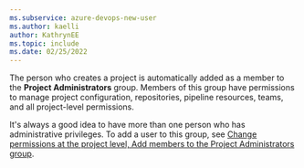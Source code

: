 ```yaml
---
ms.subservice: azure-devops-new-user
ms.author: kaelli
author: KathrynEE
ms.topic: include
ms.date: 02/25/2022
---
```

 

The person who creates a project is automatically added as a member to the **Project Administrators** group. Members of this group have permissions to manage project configuration, repositories, pipeline resources, teams, and all project-level permissions. 

It's always a good idea to have more than one person who has administrative privileges. To add a user to this group, see [Change permissions at the project level, Add members to the Project Administrators group](../../organizations/security/change-project-level-permissions.md#add-members-to-the-project-administrators-group).
 


